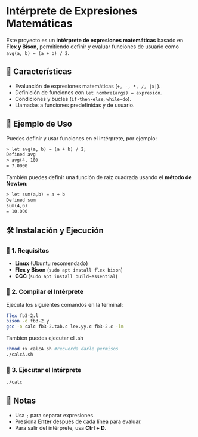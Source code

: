 # Intérprete de Expresiones Matemáticas 

Este proyecto es un **intérprete de expresiones matemáticas** basado en **Flex y Bison**, permitiendo definir y evaluar funciones de usuario como `avg(a, b) = (a + b) / 2`.  

## 🚀 Características  
- Evaluación de expresiones matemáticas (`+, -, *, /, |x|`).  
- Definición de funciones con `let nombre(args) = expresión`.  
- Condiciones y bucles (`if-then-else`, `while-do`).  
- Llamadas a funciones predefinidas y de usuario.  

## 📜 Ejemplo de Uso  
Puedes definir y usar funciones en el intérprete, por ejemplo:  

```txt
> let avg(a, b) = (a + b) / 2;
Defined avg
> avg(4, 10)
= 7.0000
```

También puedes definir una función de raíz cuadrada usando el **método de Newton**:  

```txt
> let sum(a,b) = a + b
Defined sum
sum(4,6)
= 10.000
```

## 🛠️ Instalación y Ejecución  

### 🔹 1. Requisitos  
- **Linux** (Ubuntu recomendado)  
- **Flex y Bison** (`sudo apt install flex bison`)  
- **GCC** (`sudo apt install build-essential`)  

### 🔹 2. Compilar el Intérprete  
Ejecuta los siguientes comandos en la terminal:  

```sh
flex fb3-2.l
bison -d fb3-2.y
gcc -o calc fb3-2.tab.c lex.yy.c fb3-2.c -lm
```

Tambien puedes ejecutar el .sh

```sh
chmod +x calcA.sh #recuerda darle permisos
./calcA.sh
```


### 🔹 3. Ejecutar el Intérprete  
```sh
./calc
```

## 📌 Notas  
- Usa `;` para separar expresiones.  
- Presiona **Enter** después de cada línea para evaluar.  
- Para salir del intérprete, usa **Ctrl + D**.  
 
